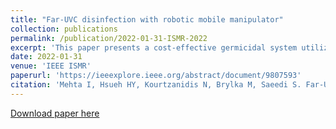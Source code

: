 ```yaml
---
title: "Far-UVC disinfection with robotic mobile manipulator"
collection: publications
permalink: /publication/2022-01-31-ISMR-2022
excerpt: 'This paper presents a cost-effective germicidal system utilizing UVGI for efficient disinfection of high-contact surfaces, employing a team of mobile manipulators equipped with far-UVC excimer lamps, addressing limitations of existing UVGI robots.'
date: 2022-01-31
venue: 'IEEE ISMR'
paperurl: 'https://ieeexplore.ieee.org/abstract/document/9807593'
citation: 'Mehta I, Hsueh HY, Kourtzanidis N, Brylka M, Saeedi S. Far-UVC disinfection with robotic mobile manipulator. In 2022 International Symposium on Medical Robotics (ISMR) 2022 Apr 13 (pp. 1-8). IEEE.'
---
```


<a href='https://ieeexplore.ieee.org/abstract/document/9807593'>Download paper here</a>

